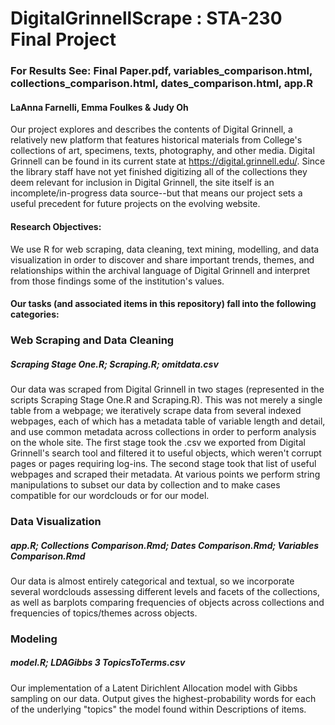 # DigitalGrinnellScrape : STA-230 Final Project

### For Results See: Final Paper.pdf, variables_comparison.html, collections_comparison.html, dates_comparison.html, app.R

#### LaAnna Farnelli, Emma Foulkes & Judy Oh

Our project explores and describes the contents of Digital Grinnell, a relatively new platform that features historical materials from College's collections of art, specimens, texts, photography, and other media. Digital Grinnell can be found in its current state at https://digital.grinnell.edu/. Since the library staff have not yet finished digitizing all of the collections they deem relevant for inclusion in Digital Grinnell, the site itself is an incomplete/in-progress data source--but that means our project sets a useful precedent for future projects on the evolving website. 

#### Research Objectives:

We use R for web scraping, data cleaning, text mining, modelling, and data visualization in order to discover and share important trends, themes, and relationships within the archival language of Digital Grinnell and interpret from those findings some of the institution's values.

#### Our tasks (and associated items in this repository) fall into the following categories:

### Web Scraping and Data Cleaning

##### Scraping Stage One.R; Scraping.R; omitdata.csv

Our data was scraped from Digital Grinnell in two stages (represented in the scripts Scraping Stage One.R and Scraping.R). This was not merely a single table from a webpage; we iteratively scrape data from several indexed webpages, each of which has a metadata table of variable length and detail, and use common metadata across collections in order to perform analysis on the whole site. The first stage took the .csv we exported from Digital Grinnell's search tool and filtered it to useful objects, which weren't corrupt pages or pages requiring log-ins. The second stage took that list of useful webpages and scraped their metadata.
At various points we perform string manipulations to subset our data by collection and to make cases compatible for our wordclouds or for our model.

### Data Visualization

##### app.R; Collections Comparison.Rmd; Dates Comparison.Rmd; Variables Comparison.Rmd

Our data is almost entirely categorical and textual, so we incorporate several wordclouds assessing different levels and facets of the collections, as well as barplots comparing frequencies of objects across collections and frequencies of topics/themes across objects. 

### Modeling

##### model.R; LDAGibbs 3 TopicsToTerms.csv

Our implementation of a Latent Dirichlent Allocation model with Gibbs sampling on our data. Output gives the highest-probability words for each of the underlying "topics" the model found within Descriptions of items. 
